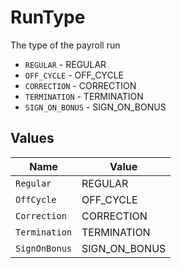 # RunType

The type of the payroll run

* `REGULAR` - REGULAR
* `OFF_CYCLE` - OFF_CYCLE
* `CORRECTION` - CORRECTION
* `TERMINATION` - TERMINATION
* `SIGN_ON_BONUS` - SIGN_ON_BONUS


## Values

| Name          | Value         |
| ------------- | ------------- |
| `Regular`     | REGULAR       |
| `OffCycle`    | OFF_CYCLE     |
| `Correction`  | CORRECTION    |
| `Termination` | TERMINATION   |
| `SignOnBonus` | SIGN_ON_BONUS |